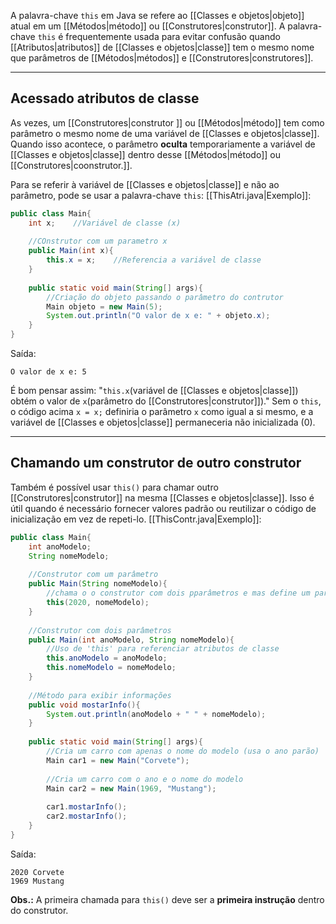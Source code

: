A palavra-chave `this` em Java se refere ao [[Classes e objetos|objeto]] atual em um [[Métodos|método]] ou [[Construtores|construtor]].
A palavra-chave `this` é frequentemente usada para evitar confusão quando [[Atributos|atributos]] de [[Classes e objetos|classe]] tem o mesmo nome que parâmetros de [[Métodos|métodos]] e [[Construtores|construtores]].

---

## Acessado atributos de classe
As vezes, um [[Construtores|construtor ]] ou [[Métodos|método]] tem como parâmetro o mesmo nome de uma variável de [[Classes e objetos|classe]]. Quando isso acontece, o parâmetro **oculta** temporariamente a variável de [[Classes e objetos|classe]] dentro desse [[Métodos|método]] ou [[Construtores|coonstrutor.]].

Para se referir à variável de [[Classes e objetos|classe]] e não ao parâmetro, pode se usar a palavra-chave `this`:
[[ThisAtri.java|Exemplo]]:
```Java
public class Main{
	int x;    //Variável de classe (x)
	
	//COnstrutor com um parametro x
	public Main(int x){
		this.x = x;    //Referencia a variável de classe 
	}
	
	public static void main(String[] args){
		//Criação do objeto passando o parâmetro do contrutor
		Main objeto = new Main(5);
		System.out.println("O valor de x e: " + objeto.x);
	}
}
```

Saída:
```Shell
O valor de x e: 5
```

É bom pensar assim:
"`this.x`(variável de [[Classes e objetos|classe]]) obtém o valor de  `x`(parâmetro do [[Construtores|construtor]])."
Sem o `this`, o código acima `x = x;` definiria o parâmetro `x` como igual a si mesmo, e a variável de [[Classes e objetos|classe]] permaneceria não inicializada (0).

---

## Chamando um construtor de outro construtor
Também é possível usar `this()` para chamar outro [[Construtores|construtor]] na mesma [[Classes e objetos|classe]].
Isso é útil quando é necessário fornecer valores padrão ou reutilizar o código de inicialização em vez de repeti-lo.
[[ThisContr.java|Exemplo]]:
```Java
public class Main{
	int anoModelo;
	String nomeModelo;
	
	//Construtor com um parâmetro	
	public Main(String nomeModelo){
		//chama o o construtor com dois pparâmetros e mas define um parametro com um valor padrão
		this(2020, nomeModelo);
	}
	
	//Construtor com dois parâmetros	
	public Main(int anoModelo, String nomeModelo){
		//Uso de 'this' para referenciar atributos de classe
		this.anoModelo = anoModelo;
		this.nomeModelo = nomeModelo;
	}
	
	//Método para exibir informações
	public void mostarInfo(){
		System.out.println(anoModelo + " " + nomeModelo);
	}
	
	public static void main(String[] args){
		//Cria um carro com apenas o nome do modelo (usa o ano parão)
		Main car1 = new Main("Corvete");
		
		//Cria um carro com o ano e o nome do modelo
		Main car2 = new Main(1969, "Mustang");
		
		car1.mostarInfo();
		car2.mostarInfo();
	}
}
```

Saída:
```Shell
2020 Corvete
1969 Mustang
```

**Obs.:** A primeira chamada para `this()` deve ser a **primeira instrução** dentro do construtor.